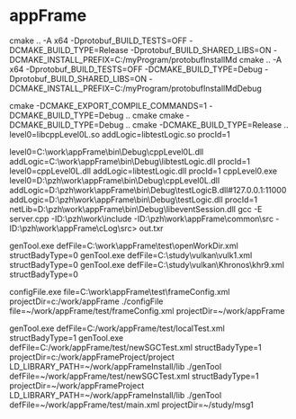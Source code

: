 # appFrame

cmake .. -A x64 -Dprotobuf_BUILD_TESTS=OFF -DCMAKE_BUILD_TYPE=Release -Dprotobuf_BUILD_SHARED_LIBS=ON -DCMAKE_INSTALL_PREFIX=C:/myProgram/protobufInstallMd
cmake .. -A x64 -Dprotobuf_BUILD_TESTS=OFF -DCMAKE_BUILD_TYPE=Debug -Dprotobuf_BUILD_SHARED_LIBS=ON -DCMAKE_INSTALL_PREFIX=C:/myProgram/protobufInstallMdDebug

cmake -DCMAKE_EXPORT_COMPILE_COMMANDS=1 -DCMAKE_BUILD_TYPE=Debug  ..
cmake cmake -DCMAKE_BUILD_TYPE=Debug ..
cmake -DCMAKE_BUILD_TYPE=Release ..
level0=libcppLevel0L.so addLogic=libtestLogic.so procId=1


level0=C:\work\appFrame\bin\Debug\cppLevel0L.dll addLogic=C:\work\appFrame\bin\Debug\libtestLogic.dll procId=1
level0=cppLevel0L.dll addLogic=libtestLogic.dll procId=1
cppLevel0.exe level0=D:\pzh\work\appFrame\bin\Debug\cppLevel0L.dll addLogic=D:\pzh\work\appFrame\bin\Debug\testLogicB.dll#127.0.0.1:11000 addLogic=D:\pzh\work\appFrame\bin\Debug\testLogic.dll procId=1 netLib=D:\pzh\work\appFrame\bin\Debug\libeventSession.dll
gcc -E server.cpp -ID:\pzh\work\include -ID:\pzh\work\appFrame\common\src -ID:\pzh\work\appFrame\cLog\src> out.txr

genTool.exe defFile=C:\work\appFrame\test\openWorkDir.xml structBadyType=0
genTool.exe defFile=C:\study\vulkan\vulk1.xml structBadyType=0
genTool.exe defFile=C:\study\vulkan\Khronos\khr9.xml structBadyType=0

configFile.exe file=C:\work\appFrame\test\frameConfig.xml projectDir=c:/work/appFrame
./configFile file=~/work/appFrame/test/frameConfig.xml projectDir=~/work/appFrame


genTool.exe defFile=C:/work/appFrame/test/localTest.xml structBadyType=1
genTool.exe defFile=C:/work/appFrame/test/newSGCTest.xml structBadyType=1 projectDir=c:/work/appFrameProject/project
LD_LIBRARY_PATH=~/work/appFrameInstall/lib  ./genTool defFile=~/work/appFrame/test/newSGCTest.xml structBadyType=1 projectDir=~/work/appFrameProject
LD_LIBRARY_PATH=~/work/appFrameInstall/lib  ./genTool defFile=~/work/appFrame/test/main.xml  projectDir=~/study/msg1

